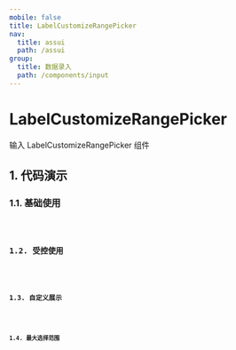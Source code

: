 ```yaml
---
mobile: false
title: LabelCustomizeRangePicker
nav:
  title: assui
  path: /assui
group:
  title: 数据录入
  path: /components/input
---
```


# LabelCustomizeRangePicker

输入 LabelCustomizeRangePicker 组件

## 1. 代码演示

### 1.1. 基础使用

<code hideActions='["CSB", "EXTERNAL"]' src="./demo/index.tsx" />

### 1.2. 受控使用
<code hideActions='["CSB", "EXTERNAL"]' src="./demo/Control.tsx" />

### 1.3. 自定义展示
<code hideActions='["CSB", "EXTERNAL"]' src="./demo/CustomizeTime.tsx" />

### 1.4. 最大选择范围
<code hideActions='["CSB", "EXTERNAL"]' src="./demo/MaxScope.tsx" />

<API></API>

